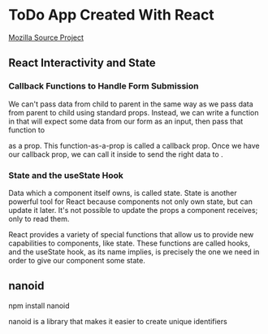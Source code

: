 # ToDo App Created With React

[Mozilla Source Project](https://developer.mozilla.org/en-US/docs/Learn/Tools_and_testing/Client-side_JavaScript_frameworks/React_todo_list_beginning)

## React Interactivity and State

### Callback Functions to Handle Form Submission

We can't pass data from child to parent in the same way as we pass data from parent to child using standard props. Instead, we can write a function in <App /> that will expect some data from our form as an input, then pass that function to <Form /> as a prop. This function-as-a-prop is called a callback prop. Once we have our callback prop, we can call it inside <Form /> to send the right data to <App />.

### State and the useState Hook

Data which a component itself owns, is called state. State is another powerful tool for React because components not only own state, but can update it later. It's not possible to update the props a component receives; only to read them.

React provides a variety of special functions that allow us to provide new capabilities to components, like state. These functions are called hooks, and the useState hook, as its name implies, is precisely the one we need in order to give our component some state.

## nanoid

npm install nanoid

nanoid is a library that makes it easier to create unique identifiers
